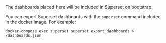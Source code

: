 The dashboards placed here will be included in Superset on bootstrap.

You can export Superset dashboards with the `superset` command included in the docker image. For example:

```shell
docker-compose exec superset superset export_dashboards > /dashboards.json
```
